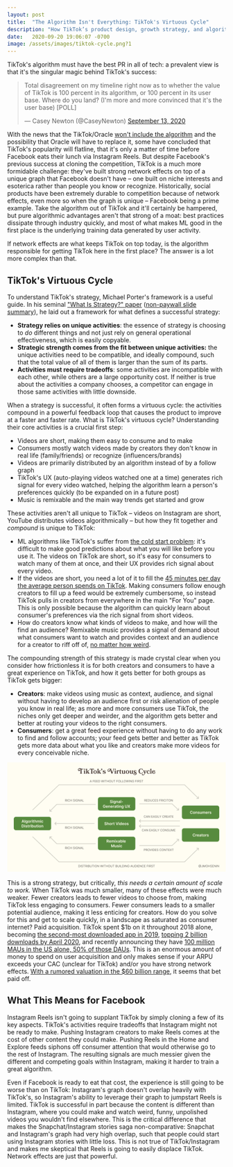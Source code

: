 ```yaml
---
layout: post
title:  "The Algorithm Isn't Everything: TikTok's Virtuous Cycle"
description: "How TikTok’s product design, growth strategy, and algorithm compound to form strong network effects."
date:   2020-09-20 19:06:07 -0700
image: /assets/images/tiktok-cycle.png?1
---
```

TikTok's algorithm must have the best PR in all of tech: a prevalent view is that it's the singular magic behind TikTok's success:

<blockquote class="twitter-tweet"><p lang="en" dir="ltr">Total disagreement on my timeline right now as to whether the value of TikTok is 100 percent in its algorithm, or 100 percent in its user base. Where do you land? (I&#39;m more and more convinced that it&#39;s the user base) [POLL]</p>&mdash; Casey Newton (@CaseyNewton) <a href="https://twitter.com/CaseyNewton/status/1305216706546225152?ref_src=twsrc%5Etfw">September 13, 2020</a></blockquote> <script async src="https://platform.twitter.com/widgets.js" charset="utf-8"></script>

With the news that the TikTok/Oracle [won't include the algorithm](https://www.scmp.com/economy/china-economy/article/3101362/tiktoks-algorithm-not-sale-bytedance-tells-us-source) and the possibility that Oracle will have to replace it, some have concluded that TikTok's popularity will flatline, that it's only a matter of time before Facebook eats their lunch via Instagram Reels. But despite Facebook's previous success at cloning the competition, TikTok is a much more formidable challenge: they've built strong network effects on top of a unique graph that Facebook doesn't have – one built on niche interests and esoterica rather than people you know or recognize. Historically, social products have been extremely durable to competition because of network effects, even more so when the graph is unique – Facebook being a prime example. Take the algorithm out of TikTok and it'll certainly be hampered, but pure algorithmic advantages aren't that strong of a moat: best practices dissipate through industry quickly, and most of what makes ML good in the first place is the underlying training data generated by user activity.

If network effects are what keeps TikTok on top today, is the algorithm responsible for getting TikTok here in the first place? The answer is a lot more complex than that.

## TikTok's Virtuous Cycle

To understand TikTok's strategy, Michael Porter's framework is a useful guide. In his seminal ["What Is Strategy?" paper](https://hbr.org/1996/11/what-is-strategy) ([non-paywall slide summary](https://www.slideshare.net/hitnrun10/what-is-strategy-30278968)), he laid out a framework for what defines a successful strategy:

- **Strategy relies on unique activities**: the essence of strategy is choosing to *do* different things and not just rely on general operational effectiveness, which is easily copyable.
- **Strategic strength comes from the fit between unique activities:** the unique activities need to be compatible, and ideally compound, such that the total value of all of them is larger than the sum of its parts.
- **Activities must require tradeoffs**: some activities are incompatible with each other, while others are a large opportunity cost. If neither is true about the activities a company chooses, a competitor can engage in those same activities with little downside.

When a strategy is successful, it often forms a virtuous cycle: the activities compound in a powerful feedback loop that causes the product to improve at a faster and faster rate. What is TikTok's virtuous cycle? Understanding their core activities is a crucial first step:

- Videos are short, making them easy to consume and to make
- Consumers mostly watch videos made by creators they don't know in real life (family/friends) or recognize (influencers/brands)
- Videos are primarily distributed by an algorithm instead of by a follow graph
- TikTok's UX (auto-playing videos watched one at a time) generates rich signal for every video watched, helping the algorithm learn a person's preferences quickly (to be expanded on in a future post)
- Music is remixable and the main way trends get started and grow

These activities aren't all unique to TikTok – videos on Instagram are short, YouTube distributes videos algorithmically – but how they fit together and _compound_ is unique to TikTok:

- ML algorithms like TikTok's suffer from [the cold start problem](https://en.wikipedia.org/wiki/Cold_start_(recommender_systems)): it's difficult to make good predictions about what you will like before you use it. The videos on TikTok are short, so it's easy for consumers to watch many of them at once, and their UX provides rich signal about every video.
- If the videos are short, you need a lot of it to fill the [45 minutes per day the average person spends on TikTok](https://www.fastcompany.com/90395898/is-tiktok-a-time-bomb). Making consumers follow enough creators to fill up a feed would be extremely cumbersome, so instead TikTok pulls in creators from everywhere in the main "For You" page. This is only possible because the algorithm can quickly learn about consumer's preferences via the rich signal from short videos.
- How do creators know what kinds of videos to make, and how will the find an audience? Remixable music provides a signal of demand about what consumers want to watch and provides context and an audience for a creator to riff off of, [no matter how weird](https://www.tiktok.com/music/Mi-Pan-Su-Sus-6833400908727061253).

The compounding strength of this strategy is made crystal clear when you consider how frictionless it is for both creators and consumers to have a great experience on TikTok, and how it gets better for both groups as TikTok gets bigger:

- **Creators**: make videos using music as context, audience, and signal without having to develop an audience first or risk alienation of people you know in real life; as more and more consumers use TikTok, the niches only get deeper and weirder, and the algorithm gets better and better at routing your videos to the right consumers.
- **Consumers**: get a great feed experience without having to do any work to find and follow accounts; your feed gets better and better as TikTok gets more data about what you like and creators make more videos for every conceivable niche.

![TikTok's Virtuous Cycle](/assets/images/tiktok-cycle.png)

This is a strong strategy, but critically, *this needs a certain amount of scale to work.* When TikTok was much smaller, many of these effects were much weaker. Fewer creators leads to fewer videos to choose from, making TikTok less engaging to consumers. Fewer consumers leads to a smaller potential audience, making it less enticing for creators. How do you solve for this and get to scale quickly, in a landscape as saturated as consumer internet? Paid acquisition. TikTok spent $1b on it throughout 2018 alone, becoming [the second-most downloaded app in 2019](https://sensortower.com/blog/tiktok-revenue-downloads-2019), [topping 2 billion downloads by April 2020](https://sensortower.com/blog/tiktok-downloads-2-billion), and recently announcing they have [100 million MAUs in the US alone, 50% of those DAUs](https://www.cnbc.com/2020/08/24/tiktok-reveals-us-global-user-growth-numbers-for-first-time.html). This is an enormous amount of money to spend on user acquisition and only makes sense if your ARPU exceeds your CAC (unclear for TikTok) and/or you have strong network effects. [With a rumored valuation in the $60 billion range](https://markets.businessinsider.com/news/stocks/bytedance-60-billion-tiktok-global-us-valuation-2020-9-1029606381), it seems that bet paid off.

## What This Means for Facebook

Instagram Reels isn't going to supplant TikTok by simply cloning a few of its key aspects. TikTok's activities require tradeoffs that Instagram might not be ready to make. Pushing Instagram creators to make Reels comes at the cost of other content they could make. Pushing Reels in the Home and Explore feeds siphons off consumer attention that would otherwise go to the rest of Instagram. The resulting signals are much messier given the different and competing goals within Instagram, making it harder to train a great algorithm.

Even if Facebook is ready to eat that cost, the experience is still going to be worse than on TikTok: Instagram's graph doesn't overlap heavily with TikTok's, so Instagram's ability to leverage their graph to jumpstart Reels is limited. TikTok is successful in part because the content is different than Instagram, where you could make and watch weird, funny, unpolished videos you wouldn't find elsewhere. This is the critical difference that makes the Snapchat/Instagram stories saga non-comparative: Snapchat and Instagram's graph had very high overlap, such that people could start using Instagram stories with little loss. This is not true of TikTok/Instagram and makes me skeptical that Reels is going to easily displace TikTok. Network effects are just that powerful.